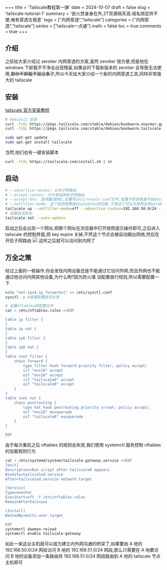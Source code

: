 +++
title = 'Tailscale教程第一弹'
date = 2024-10-07
draft = false
slug = 'tailscale-tutorial-1'
summary = '欲火焚身身在外,2T资源隔天涯,域名绑定终不便,唯有穿透合我意'
tags = ["内网穿透","tailscale"]
categories = ["内网穿透","tailscale"]
series = ["tailscale一点通"]
math = false
toc = true
comments = true
+++

## 介绍

之前给大家介绍过 zerotier 内网穿透的方案,虽然 zerotier 很方便,但是他在 windows 下卸载不干净会出现残留,如果此时下载新版本的 zerotier 会导致无法使用,~~那你不卸载不就没事了~~,所以今天给大家介绍一个新的内网穿透工具,同样非常强大的 tailscale

## 安装

[tailscale 官方安装教程](https://tailscale.com/download/linux)

```bash
# debian12 安装
curl -fsSL https://pkgs.tailscale.com/stable/debian/bookworm.noarmor.gpg | sudo tee /usr/share/keyrings/tailscale-archive-keyring.gpg >/dev/null
curl -fsSL https://pkgs.tailscale.com/stable/debian/bookworm.tailscale-keyring.list | sudo tee /etc/apt/sources.list.d/tailscale.list

sudo apt-get update
sudo apt-get install tailscale
```

当然,他们也有一键安装脚本

```bash
curl -fsSL https://tailscale.com/install.sh | sh
```

## 启动

```bash
# --advertise-routes: 公布子网路由
# --accept-routes: 允许发现其他子网路由
# --accept-dns: 启用魔法DNS,会覆写/etc/resolv.conf文件,配置不好容易查不到dns断网
# --netfilter-mode: 这个选项效果类似iptables的功能,不熟这个可以关掉然后用iptables或者nftables配置四表五链
tailscale up --netfilter-mode=off --advertise-routes=192.168.50.0/24 --accept-routes --accept-dns=false
# 设置自动启动
tailscale set --auto-update
```

启动之后会出现一个网址,把那个网址在浏览器中打开按照提示操作即可,之后进入 tailscale 的控制界面,把 key expire 关掉,不然这个节点会被自动踢出网络,然后在开启子网路由
![](https://gitee.com/Linsifu/pic-embed/raw/master/images/tailscale-steps.png)
这样之后就可以访问到内网了

## 万全之策

经过上面的一顿操作,你会发现内网设备还是不能通过它访问外网,而且外网也不能通过他访问内网其他设备,为什么咧?因为防火墙
没配置放行规则,所以需要配置一下

```bash
echo "net.ipv4.ip_forward=1" >> /etc/sysctl.conf
sysctl -p #查看配置是否生效

# 设置nftables的配置文件
cat > /etc/nftables.rules <<EOF

table ip filter {
}
table ip nat {
}
table ip6 filter {
}
table ip6 nat {
}
table inet filter {
	chain forward {
		type filter hook forward priority filter; policy accept;
		iif "ens18" accept
		oif "ens18" accept
		iif "tailscale0" accept
		oif "tailscale0" accept
	}
}
table inet nat {
	chain postrouting {
		type nat hook postrouting priority srcnat; policy accept;
		oif "ens18" masquerade
		oif "tailscale0" masquerade
	}
}

EOF

```

由于每次重启之后 nftables 的规则会失效,我们使用 systemctl 服务控制 nftables 的加载规则行为

```bash
cat > /etc/systemd/system/tailscale-gateway.service <<EOF
[Unit]
Description=Run script after tailscale0 appears
BindsTo=tailscaled.service
After=tailscaled.service network.target

[Service]
Type=oneshot
ExecStart=nft -f /etc/nftables.rules
RemainAfterExit=yes

[Install]
WantedBy=multi-user.target

EOF
systemctl daemon-reload
systemctl enable tailscale-gateway
```

如此一来这台主机就可以成为建立内外网沟通的桥梁了,如果要由 A 地的 192.168.50.0/24 网段访问 B 地的 192.168.51.0/24 网段,那么只需要在 A 地要访问 B 地的设备添加一条路由将 192.168.51.0/24 网段路由到 A 地的 tailscale 节点主机即可
